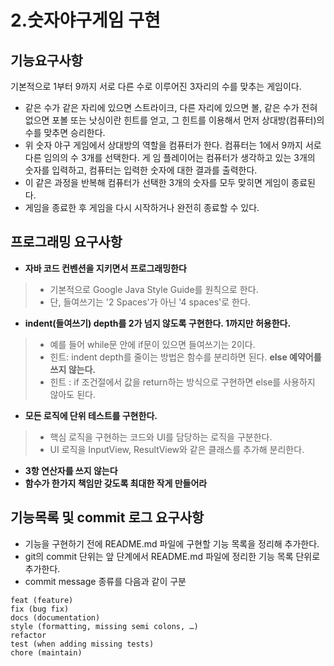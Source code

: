 # 2.숫자야구게임 구현

## 기능요구사항

기본적으로 1부터 9까지 서로 다른 수로 이루어진 3자리의 수를 맞추는 게임이다.
+ 같은 수가 같은 자리에 있으면 스트라이크, 다른 자리에 있으면 볼, 같은 수가 전혀 없으면 포볼 또는 낫싱이란 힌트를 얻고, 그 힌트를 이용해서 먼저 상대방(컴퓨터)의 수를 맞추면 승리한다.
+ 위 숫자 야구 게임에서 상대방의 역할을 컴퓨터가 한다. 컴퓨터는 1에서 9까지 서로 다른 임의의 수 3개를 선택한다. 게 임 플레이어는 컴퓨터가 생각하고 있는 3개의 숫자를 입력하고, 컴퓨터는 입력한 숫자에 대한 결과를 출력한다.
+ 이 같은 과정을 반복해 컴퓨터가 선택한 3개의 숫자를 모두 맞히면 게임이 종료된다.
+ 게임을 종료한 후 게임을 다시 시작하거나 완전히 종료할 수 있다.  


## 프로그래밍 요구사항
+ **자바 코드 컨벤션을 지키면서 프로그래밍한다**
> + 기본적으로 Google Java Style Guide를 원칙으로 한다.
> + 단, 들여쓰기는 '2 Spaces'가 아닌 '4 spaces'로 한다.
+ **indent(들여쓰기) depth를 2가 넘지 않도록 구현한다. 1까지만 허용한다.**
> + 예를 들어 while문 안에 if문이 있으면 들여쓰기는 2이다.
> + 힌트: indent depth를 줄이는 방법은 함수를 분리하면 된다.
> **else 예약어를 쓰지 않는다.**
> + 힌트 : if 조건절에서 값을 return하는 방식으로 구현하면 else를 사용하지 않아도 된다.
+ **모든 로직에 단위 테스트를 구현한다.**
> + 핵심 로직을 구현하는 코드와 UI를 담당하는 로직을 구분한다.
> + UI 로직을 InputView, ResultView와 같은 클래스를 추가해 분리한다.
+ **3항 연산자를 쓰지 않는다**
+ **함수가 한가지 책임만 갖도록 최대한 작게 만들어라**  
  
## 기능목록 및 commit 로그 요구사항
+ 기능을 구현하기 전에 README.md 파일에 구현할 기능 목록을 정리해 추가한다.
+ git의 commit 단위는 앞 단계에서 README.md 파일에 정리한 기능 목록 단위로 추가한다.
+ commit message 종류를 다음과 같이 구분
```
feat (feature)
fix (bug fix)
docs (documentation)
style (formatting, missing semi colons, …)
refactor
test (when adding missing tests)
chore (maintain)
```
